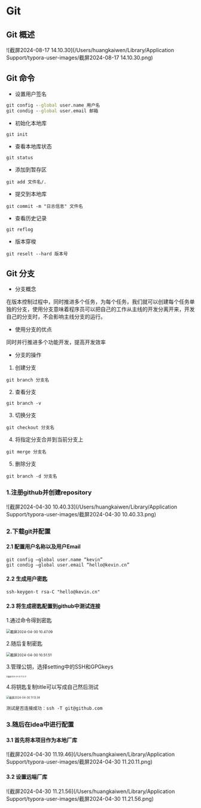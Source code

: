 # Git

## Git 概述

![截屏2024-08-17 14.10.30](/Users/huangkaiwen/Library/Application Support/typora-user-images/截屏2024-08-17 14.10.30.png)

## Git 命令

- 设置用户签名

```cmd
git config --global user.name 用户名
git condig --global user.email 邮箱
```

- 初始化本地库

```
git init
```

- 查看本地库状态

```
git status
```

- 添加到暂存区

```
git add 文件名/.
```

- 提交到本地库

```
git commit -m "日志信息" 文件名
```

- 查看历史记录

```
git reflog
```

- 版本穿梭

```
git reselt --hard 版本号
```

## Git 分支

- 分支概念

在版本控制过程中，同时推进多个任务，为每个任务，我们就可以创建每个任务单独的分支，使用分支意味着程序员可以把自己的工作从主线的开发分离开来，开发自己的分支时，不会影响主线分支的运行。

- 使用分支的优点

同时并行推进多个功能开发，提高开发效率

- 分支的操作

1. 创建分支

```
git branch 分支名
```

2. 查看分支

```
git branch -v
```

3. 切换分支

```
git checkout 分支名
```

4. 将指定分支合并到当前分支上

```
git merge 分支名
```

5. 删除分支

```
git branch -d 分支名
```





### 1.注册github并创建repository

![截屏2024-04-30 10.40.33](/Users/huangkaiwen/Library/Application Support/typora-user-images/截屏2024-04-30 10.40.33.png)

### 2.下载git并配置

#### 2.1 配置用户名称以及用户Email

```
git config —global user.name “kevin”
git condig —global user.email “hello@kevin.cn”
```

#### 2.2 生成用户密匙

```
ssh-keygen-t rsa-C "hello@kevin.cn"
```

#### 2.3 将生成密匙配置到github中测试连接

1.通过命令得到密匙

<img src="/Users/huangkaiwen/Library/Application Support/typora-user-images/截屏2024-04-30 10.47.09.png" alt="截屏2024-04-30 10.47.09" style="zoom:67%;" />

2.随后复制密匙



<img src="/Users/huangkaiwen/Library/Application Support/typora-user-images/截屏2024-04-30 10.51.51.png" alt="截屏2024-04-30 10.51.51" style="zoom: 67%;" />



3.管理公钥，选择setting中的SSH和GPGkeys 

<img src="/Users/huangkaiwen/Library/Application Support/typora-user-images/截屏2024-04-30 11.12.37.png" alt="截屏2024-04-30 11.12.37" style="zoom:30%;" />

4.将钥匙复制title可以写成自己然后测试

<img src="/Users/huangkaiwen/Library/Application Support/typora-user-images/截屏2024-04-30 11.13.38.png" alt="截屏2024-04-30 11.13.38" style="zoom:50%;" />

```
测试是否连接成功：ssh -T git@github.com
```

### 3.随后在idea中进行配置

#### 3.1 首先将本项目作为本地厂库

![截屏2024-04-30 11.19.46](/Users/huangkaiwen/Library/Application Support/typora-user-images/截屏2024-04-30 11.20.11.png)

#### 3.2 设置远端厂库  

![截屏2024-04-30 11.21.56](/Users/huangkaiwen/Library/Application Support/typora-user-images/截屏2024-04-30 11.21.56.png)